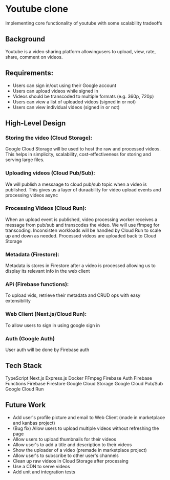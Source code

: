 # Youtube clone
Implementing core functionality of youtube with some scalability tradeoffs

## Background
Youtube is a video sharing platform allowingusers to upload, view, rate, share, comment on videos.

## Requirements:
- Users can sign in/out using their Google account
- Users can upload videos while signed in
- Videos should be transcoded to multiple formats (e.g. 360p, 720p)
- Users can view a list of uploaded videos (signed in or not)
- Users can view individual videos (signed in or not)

## High-Level Design
### Storing the video (Cloud Storage):
Google Cloud Storage will be used to host the raw and processed videos. This helps in simplicity, scalability, cost-effectiveness for storing and serving large files.
### Uploading videos (Cloud Pub/Sub):
We will publish a messaage to cloud pub/sub topic when a video is published. This gives us a layer of duraability for video upload events and processing videos async
### Processing Videos (Cloud Run):
When an upload event is published, video processing worker receives a message from pub/sub and transcodes the video. We will use ffmpeg for transcoding. Inconsisten workloads will be handled by Cloud Run to scale up and down as needed. Processed videos are uploaded back to Cloud Storage
### Metadata (Firestore):
Metadata is stores in Firestore after a video is processed allowing us to display its relevant info in the web client
### APi (Firebase functions):
To upload vids, retrieve their metadata and CRUD ops with easy extensibility
### Web Client (Next.js/Cloud Run):
To allow users to sign in using google sign in
### Auth (Google Auth)
User auth will be done by Firebase auth

## Tech Stack
TypeScript
Next.js
Express.js
Docker
FFmpeg
Firebase Auth
Firebase Functions
Firebase Firestore
Google Cloud Storage
Google Cloud Pub/Sub
Google Cloud Run

## Future Work
- Add user's profile picture and email to Web Client (made in marketplace and kanbas project)
- (Bug fix) Allow users to upload multiple videos without refreshing the page
- Allow users to upload thumbnails for their videos
- Allow user's to add a title and description to their videos
- Show the uploader of a video (premade in marketplace project)
- Allow user's to subscribe to other user's channels
- Clean up raw videos in Cloud Storage after processing
- Use a CDN to serve videos
- Add unit and integration tests
